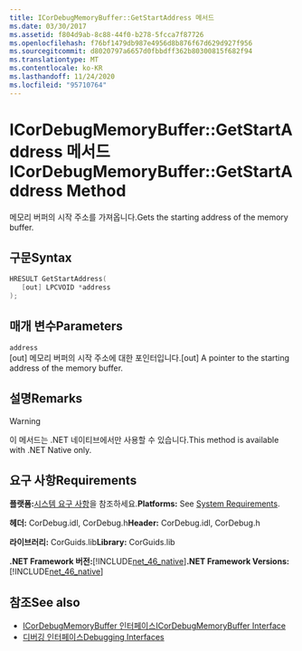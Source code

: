 ```yaml
---
title: ICorDebugMemoryBuffer::GetStartAddress 메서드
ms.date: 03/30/2017
ms.assetid: f804d9ab-8c88-44f0-b278-5fcca7f87726
ms.openlocfilehash: f76bf1479db987e4956d8b876f67d629d927f956
ms.sourcegitcommit: d8020797a6657d0fbbdff362b80300815f682f94
ms.translationtype: MT
ms.contentlocale: ko-KR
ms.lasthandoff: 11/24/2020
ms.locfileid: "95710764"
---
```

# <a name="icordebugmemorybuffergetstartaddress-method"></a><span data-ttu-id="fa539-102">ICorDebugMemoryBuffer::GetStartAddress 메서드</span><span class="sxs-lookup"><span data-stu-id="fa539-102">ICorDebugMemoryBuffer::GetStartAddress Method</span></span>

<span data-ttu-id="fa539-103">메모리 버퍼의 시작 주소를 가져옵니다.</span><span class="sxs-lookup"><span data-stu-id="fa539-103">Gets the starting address of the memory buffer.</span></span>  
  
## <a name="syntax"></a><span data-ttu-id="fa539-104">구문</span><span class="sxs-lookup"><span data-stu-id="fa539-104">Syntax</span></span>  
  
```cpp  
HRESULT GetStartAddress(  
   [out] LPCVOID *address  
);  
```  
  
## <a name="parameters"></a><span data-ttu-id="fa539-105">매개 변수</span><span class="sxs-lookup"><span data-stu-id="fa539-105">Parameters</span></span>  

 `address`  
 <span data-ttu-id="fa539-106">[out] 메모리 버퍼의 시작 주소에 대한 포인터입니다.</span><span class="sxs-lookup"><span data-stu-id="fa539-106">[out] A pointer to the starting address of the memory buffer.</span></span>  
  
## <a name="remarks"></a><span data-ttu-id="fa539-107">설명</span><span class="sxs-lookup"><span data-stu-id="fa539-107">Remarks</span></span>  
  
> [!WARNING]
> <span data-ttu-id="fa539-108">이 메서드는 .NET 네이티브에서만 사용할 수 있습니다.</span><span class="sxs-lookup"><span data-stu-id="fa539-108">This method is available with .NET Native only.</span></span>  
  
## <a name="requirements"></a><span data-ttu-id="fa539-109">요구 사항</span><span class="sxs-lookup"><span data-stu-id="fa539-109">Requirements</span></span>  

 <span data-ttu-id="fa539-110">**플랫폼:**[시스템 요구 사항](../../get-started/system-requirements.md)을 참조하세요.</span><span class="sxs-lookup"><span data-stu-id="fa539-110">**Platforms:** See [System Requirements](../../get-started/system-requirements.md).</span></span>  
  
 <span data-ttu-id="fa539-111">**헤더:** CorDebug.idl, CorDebug.h</span><span class="sxs-lookup"><span data-stu-id="fa539-111">**Header:** CorDebug.idl, CorDebug.h</span></span>  
  
 <span data-ttu-id="fa539-112">**라이브러리:** CorGuids.lib</span><span class="sxs-lookup"><span data-stu-id="fa539-112">**Library:** CorGuids.lib</span></span>  
  
 <span data-ttu-id="fa539-113">**.NET Framework 버전:**[!INCLUDE[net_46_native](../../../../includes/net-46-native-md.md)]</span><span class="sxs-lookup"><span data-stu-id="fa539-113">**.NET Framework Versions:** [!INCLUDE[net_46_native](../../../../includes/net-46-native-md.md)]</span></span>  
  
## <a name="see-also"></a><span data-ttu-id="fa539-114">참조</span><span class="sxs-lookup"><span data-stu-id="fa539-114">See also</span></span>

- [<span data-ttu-id="fa539-115">ICorDebugMemoryBuffer 인터페이스</span><span class="sxs-lookup"><span data-stu-id="fa539-115">ICorDebugMemoryBuffer Interface</span></span>](icordebugmemorybuffer-interface.md)
- [<span data-ttu-id="fa539-116">디버깅 인터페이스</span><span class="sxs-lookup"><span data-stu-id="fa539-116">Debugging Interfaces</span></span>](debugging-interfaces.md)
